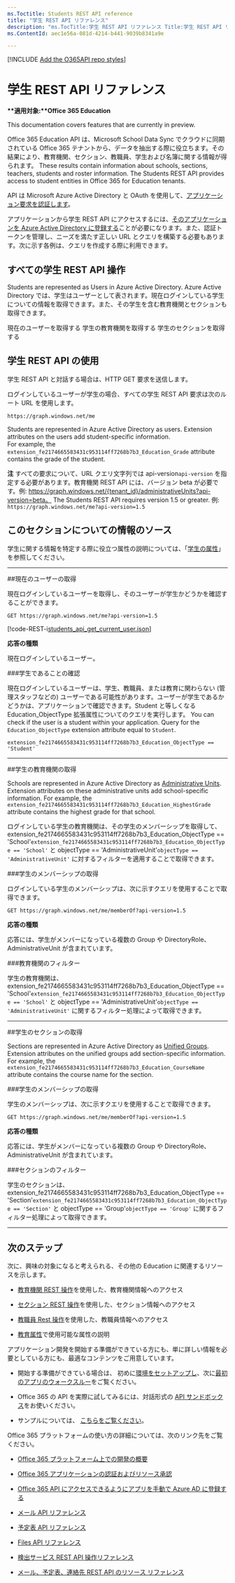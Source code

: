 ```yaml
---
ms.Toctitle: Students REST API reference
title: "学生 REST API リファレンス"
description: "ms.TocTitle:学生 REST API リファレンス Title:学生 REST API リファレンス Description:Office 365 Education テナントの学生へのアクセスを提供する学生 REST API と対話する方法に関するリファレンスです。ms.ContentId: aec1e56a-081d-4214-b441-9039b8341a9e ms.topic: リファレンス (API)"
ms.ContentId: aec1e56a-081d-4214-b441-9039b8341a9e 

---
```

[!INCLUDE [Add the O365API repo styles](../includes/controls/addo365apistyles.xml)]



# 学生 REST API リファレンス
    
 __**適用対象:**Office 365 Education__
<p class="previewnote">This documentation covers features that are currently in preview.</p>


<a name="Overview"> </a>Office 365 Education API は、Microsoft School Data Sync でクラウドに同期されている Office 365 テナントから、データを抽出する際に役立ちます。その結果により、教育機関、セクション、教職員、学生および名簿に関する情報が得られます。 These results contain information about schools, sections, teachers, students and roster information. The Students REST API provides access to student entities in Office 365 for Education tenants.

API は Microsoft Azure Active Directory と OAuth を使用して、[アプリケーション要求を認証します](..\howto\common-app-authentication-tasks.md)。
 
アプリケーションから学生 REST API にアクセスするには、[そのアプリケーションを Azure Active Directory に登録する](https://azure.microsoft.com/en-us/documentation/articles/active-directory-integrating-applications/#adding-an-application)ことが必要になります。また、認証トークンを管理し、ニーズを満たす正しい URL とクエリを構築する必要もあります。次に示す各例は、クエリを作成する際に利用できます。

<!-- Add Extension Properties and Data-Model-->

## すべての学生 REST API 操作

<a name="StudentOperations"> </a> Students are represented as Users in Azure Active Directory. Azure Active Directory では、学生はユーザーとして表されます。現在ログインしている学生についての情報を取得できます。また、その学生を含む教育機関とセクションも取得できます。


現在のユーザーを取得する  学生の教育機関を取得する  学生のセクションを取得する 


## 学生 REST API の使用

学生 REST API と対話する場合は、HTTP GET 要求を送信します。

ログインしているユーザーが学生の場合、すべての学生 REST API 要求は次のルート URL を使用します。

`https://graph.windows.net/me`

Students are represented in Azure Active Directory as users. Extension attributes on the users add student-specific information.  
For example, the `extension_fe2174665583431c953114ff7268b7b3_Education_Grade` attribute contains the grade of the student.

**注** すべての要求について、URL クエリ文字列では api-version`api-version` を指定する必要があります。教育機関 REST API には、バージョン beta が必要です。例: https://graph.windows.net/{tenant_id}/administrativeUnits?api-version=beta。 The Students REST API requires version 1.5 or greater. 例: `https://graph.windows.net/me?api-version=1.5`   

## このセクションについての情報のソース

学生に関する情報を特定する際に役立つ属性の説明については、「[学生の属性](education-rest-attributes.md#StudentAttributes)」を参照してください。

****

<a name="GetCurrentUser"> </a>
##現在のユーザーの取得

現在ログインしているユーザーを取得し、そのユーザーが学生かどうかを確認することができます。

```no-highlight
GET https://graph.windows.net/me?api-version=1.5
```

[!code-REST-i[students_api_get_current_user.json](./_data/students_api_get_current_user.json)]


 **応答の種類**

現在ログインしているユーザー。

###学生であることの確認

現在ログインしているユーザーは、学生、教職員、または教育に関わらない (管理スタッフなどの) ユーザーである可能性があります。ユーザーが学生であるかどうかは、アプリケーションで確認できます。Student と等しくなる Education_ObjectType 拡張属性についてのクエリを実行します。 You can check if the user is a student within your application. Query for the `Education_ObjectType` extension attribute equal to `Student`.

```no-highlight
extension_fe2174665583431c953114ff7268b7b3_Education_ObjectType == 'Student'
```

****

<a name="GetStudentSchool"> </a>
##学生の教育機関の取得

Schools are represented in Azure Active Directory as [Administrative Units](https://msdn.microsoft.com/en-us/library/azure/dn832057.aspx). Extension attributes on these administrative units add school-specific information. For example, the `extension_fe2174665583431c953114ff7268b7b3_Education_HighestGrade` attribute contains the highest grade for that school.

ログインしている学生の教育機関は、その学生のメンバーシップを取得して、extension_fe2174665583431c953114ff7268b7b3_Education_ObjectType == 'School'`extension_fe2174665583431c953114ff7268b7b3_Education_ObjectType == 'School'` と objectType == 'AdministrativeUnit'`objectType == 'AdministrativeUnit'` に対するフィルターを適用することで取得できます。

###学生のメンバーシップの取得

ログインしている学生のメンバーシップは、次に示すクエリを使用することで取得できます。


```no-highlight
GET https://graph.windows.net/me/memberOf?api-version=1.5
```


 **応答の種類**

応答には、学生がメンバーになっている複数の Group や DirectoryRole、AdministrativeUnit が含まれています。

###教育機関のフィルター

学生の教育機関は、extension_fe2174665583431c953114ff7268b7b3_Education_ObjectType == 'School'`extension_fe2174665583431c953114ff7268b7b3_Education_ObjectType == 'School'` と objectType == 'AdministrativeUnit'`objectType == 'AdministrativeUnit'` に関するフィルター処理によって取得できます。


**** 

<a name="GetStudentSection"> </a>
##学生のセクションの取得

Sections are represented in Azure Active Directory as [Unified Groups](https://msdn.microsoft.com/en-us/office/office365/howto/groups-rest-operations). Extension attributes on the unified groups add section-specific information. For example, the `extension_fe2174665583431c953114ff7268b7b3_Education_CourseName` attribute contains the course name for the section.

###学生のメンバーシップの取得

学生のメンバーシップは、次に示すクエリを使用することで取得できます。


```no-highlight
GET https://graph.windows.net/me/memberOf?api-version=1.5
```

 **応答の種類**

応答には、学生がメンバーになっている複数の Group や DirectoryRole、AdministrativeUnit が含まれています。

###セクションのフィルター

学生のセクションは、extension_fe2174665583431c953114ff7268b7b3_Education_ObjectType == 'Section'`extension_fe2174665583431c953114ff7268b7b3_Education_ObjectType == 'Section'` と objectType == 'Group'`objectType == 'Group'` に関するフィルター処理によって取得できます。

**** 

<a name="NextSteps"> </a>
## 次のステップ

次に、興味の対象になると考えられる、その他の Education に関連するリソースを示します。

- [教育機関 REST 操作](..\api\school-rest-operations.md)を使用した、教育機関情報へのアクセス

- [セクション REST 操作](..\api\section-rest-operations.md)を使用した、セクション情報へのアクセス

- [教職員 Rest 操作](..\api\teacher-rest-operations.md)を使用した、教職員情報へのアクセス 

- [教育属性](..\api\education-rest-attributes.md)で使用可能な属性の説明


アプリケーション開発を開始する準備ができている方にも、単に詳しい情報を必要としている方にも、最適なコンテンツをご用意しています。


- 開始する準備ができている場合は、 初めに[環境をセットアップし](..\howto\setup-development-environment.md)、次に[最初のアプリのウォークスルー](..\howto\getting-started-Office-365-APIs.md)をご覧ください。

- Office 365 の API を実際に試してみるには、対話形式の [API サンドボックス](http://apisandbox.msdn.microsoft.com/)をお使いください。
    
- サンプルについては、 [こちらをご覧ください](..\howto\starter-projects-and-code-samples.md)。
    

Office 365 プラットフォームの使い方の詳細については、次のリンク先をご覧ください。

- [Office 365 プラットフォーム上での開発の概要](..\howto\platform-development-overview.md)
    
- [Office 365 アプリケーションの認証およびリソース承認](..\howto\common-app-authentication-tasks.md)
    
- [Office 365 API にアクセスできるようにアプリを手動で Azure AD に登録する](..\howto\add-common-consent-manually.md)
  
- [メール API リファレンス](..\api\mail-rest-operations.md)
  
- [予定表 API リファレンス](..\api\calendar-rest-operations.md)

- [Files API リファレンス](..\api\files-rest-operations.md)

- [検出サービス REST API 操作リファレンス](..\api\discovery-service-rest-operations.md)

- [メール、予定表、連絡先 REST API のリソース リファレンス](..\api\complex-types-for-mail-contacts-calendar.md)
    
